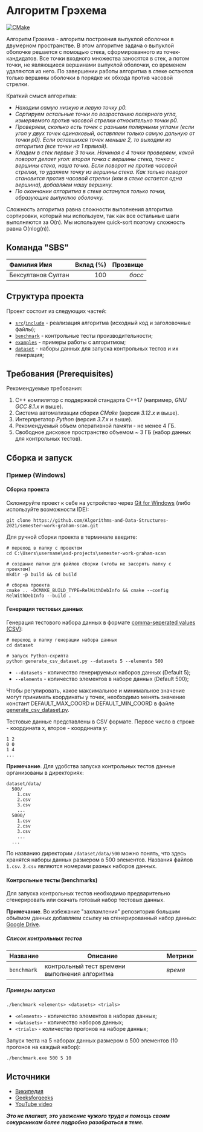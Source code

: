 # Алгоритм Грэхема

[![CMake](https://github.com/Giknyx/semester-work-graham-scan/actions/workflows/cmake.yml/badge.svg)](https://github.com/Giknyx/semester-work-graham-scan/actions/workflows/cmake.yml)

Алгоритм Грэхема - алгоритм построения выпуклой оболочки в двумерном пространстве.
В этом алгоритме задача о выпуклой оболочке решается с помощью стека, сформированного из точек-кандидатов.
Все точки входного множества заносятся в стек, а потом точки, не являющиеся вершинами выпуклой оболочки, со временем удаляются из него.
По завершении работы алгоритма в стеке остаются только вершины оболочки в порядке их обхода против часовой стрелки.

Краткий смысл алгоритма:
- _Находим самую низкую и левую точку p0._
- _Сортируем остальные точки по возрастанию полярного угла, измеряемого против часовой стрелки относительно точки p0._
- _Проверяем, сколько есть точек с разными полярными углами (если угол у двух точек одинаковый, оставляем только самую дальную от точки p0). Если оставшихся точек меньше 2, то выходим из алгоритма (все точки на 1 прямой)._
- _Кладем в стек первые 3 точки. Начиная с 4 точки проверяем, какой поворот делает угол: вторая точка с вершины стека, точка с вершины стека, наша точка. Если поворот не против часовой стрелки, то удаляем точку из вершины стека. Как только поворот становится против часовой стрелки (или в стеке остается одна вершина), добавляем нашу вершину._
- _По окончании алгоритма в стеке останутся только точки, образующие выпуклкю оболочку._

Сложность алгоритма равна сложности выполнения алгоритма сортировки, который мы используем, так как все остальные шаги выполняются за O(n). Мы используем quick-sort поэтому сложность равна O(nlog(n)).

## Команда "SBS"

| Фамилия Имя   | Вклад (%) | Прозвище              |
| :---          |   ---:    |  ---:                 |
| Бексултанов Султан   | 100        |  _босс_               |

## Структура проекта

Проект состоит из следующих частей:

- [`src`](src)/[`include`](include) - реализация алгоритма (исходный код и заголовочные файлы);
- [`benchmark`](benchmark) - контрольные тесты производительности;
- [`examples`](examples) - примеры работы с алгоритмом;
- [`dataset`](dataset) - наборы данных для запуска контрольных тестов и их генерация;

## Требования (Prerequisites)

Рекомендуемые требования:

1. С++ компилятор c поддержкой стандарта C++17 (например, _GNU GCC 8.1.x_ и выше).
2. Система автоматизации сборки _CMake_ (версия _3.12.x_ и выше).
3. Интерпретатор _Python_ (версия _3.7.x_ и выше).
4. Рекомендуемый объем оперативной памяти - не менее 4 ГБ.
5. Свободное дисковое пространство объемом ~ 3 ГБ (набор данных для контрольных тестов).

## Сборка и запуск

### Пример (Windows)

#### Сборка проекта

Склонируйте проект к себе на устройство через [Git for Windows](https://gitforwindows.org/) (либо используйте
возможности IDE):

```shell
git clone https://github.com/Algorithms-and-Data-Structures-2021/semester-work-graham-scan.git
```

Для ручной сборки проекта в терминале введите:

```shell
# переход в папку с проектом
cd C:\Users\username\asd-projects\semester-work-graham-scan

# создание папки для файлов сборки (чтобы не засорять папку с проектом) 
mkdir -p build && cd build 

# сборка проекта
cmake .. -DCMAKE_BUILD_TYPE=RelWithDebInfo && cmake --config RelWithDebInfo --build . 
```

#### Генерация тестовых данных

Генерация тестового набора данных в
формате [comma-seperated values (CSV)](https://en.wikipedia.org/wiki/Comma-separated_values):

```shell
# переход в папку генерации набора данных
cd dataset

# запуск Python-скрипта
python generate_csv_dataset.py --datasets 5 --elements 500
```

- `--datasets` - количество генерируемых наборов данных (Default 5);
- `--elements` - количество элементов в наборе данных (Default 500);

Чтобы регулировать, какое максимальное и минимальное значение могут принимать координаты у точек, необходимо менять значение констант DEFAULT_MAX_COORD и DEFAULT_MIN_COORD в файле [generate_csv_dataset.py](dataset/generate_csv_dataset.py).

Тестовые данные представлены в CSV формате. Первое число в строке - координата x, второе - координата y:

```csv
1 2
0 0
1 4
...
```

**Примечание**. Для удобства запуска контрольных тестов данные организованы в директориях:

```shell
dataset/data/
  500/
    1.csv
    2.csv
    3.csv
    ...
  5000/
    1.csv
    2.csv
    3.csv
    ...
  ...
```

По названию директории `/dataset/data/500` можно понять, что здесь хранятся наборы данных размером в 500 элементов. Названия файлов `1.csv`. `2.csv` являются номерами разных наборов данных. 

#### Контрольные тесты (benchmarks)

Для запуска контрольных тестов необходимо предварительно сгенерировать или скачать готовый набор тестовых данных.

**Примечание**. Во избежание "захламления" репозитория большим объёмом данных добавляем ссылку на сгенерированный набор данных:
[Google Drive](https://drive.google.com/drive/folders/1qdWKj3WDm9JQzFcylzwqGwz-hpj7ez0A).

##### Список контрольных тестов

| Название                  | Описание                                | Метрики         |
| :---                      | ---                                     | :---            |
| `benchmark` | контрольный тест времени выполнения алгоритма   | _время_         |

##### Примеры запуска

```shell
./benchmark <elements> <datasets> <trials>
```

- `<elements>` - количество элементов в наборах данных;
- `<datasets>` - количество наборов данных;
- `<trials>` - количество прогонов на наборе данных;

Запуск теста на 5 наборах данных размером в 500 элементов (10 прогонов на каждый набор):

```
./benchmark.exe 500 5 10
```

## Источники

- [Википедия](https://en.wikipedia.org/wiki/Graham_scan)
- [Geeksforgeeks](https://www.geeksforgeeks.org/convex-hull-set-2-graham-scan/)
- [YouTube video](https://www.youtube.com/watch?v=B2AJoQSZf4M)

_**Это не плагиат, это уважение чужого труда и помощь своим сокурсникам более подробно разобраться в теме.**_
